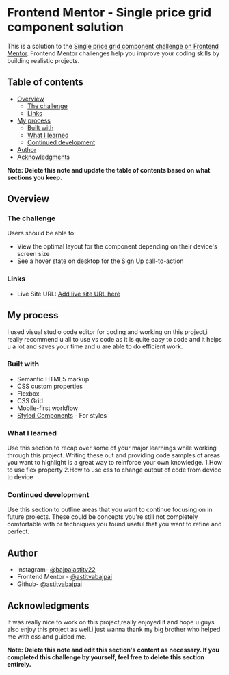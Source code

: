 # Frontend Mentor - Single price grid component solution

This is a solution to the [Single price grid component challenge on Frontend Mentor](https://www.frontendmentor.io/challenges/single-price-grid-component-5ce41129d0ff452fec5abbbc). Frontend Mentor challenges help you improve your coding skills by building realistic projects. 

## Table of contents

- [Overview](#overview)
  - [The challenge](#the-challenge)
  - [Links](#links)
- [My process](#my-process)
  - [Built with](#built-with)
  - [What I learned](#what-i-learned)
  - [Continued development](#continued-development)
- [Author](#author)
- [Acknowledgments](#acknowledgments)

**Note: Delete this note and update the table of contents based on what sections you keep.**

## Overview

### The challenge

Users should be able to:

- View the optimal layout for the component depending on their device's screen size
- See a hover state on desktop for the Sign Up call-to-action

### Links

- Live Site URL: [Add live site URL here](https://single-grid-component.vercel.app/)

## My process
 I used visual studio code editor for coding and working on this project,i really recommend u all to use vs code as it is quite easy to code and it helps u a lot and saves your time and u are able to do efficient work.

### Built with
- Semantic HTML5 markup
- CSS custom properties
- Flexbox
- CSS Grid
- Mobile-first workflow
- [Styled Components](https://fonts.gstatic.com) - For styles

### What I learned

Use this section to recap over some of your major learnings while working through this project. Writing these out and providing code samples of areas you want to highlight is a great way to reinforce your own knowledge.
1.How to use flex property
2.How to use css to change output of code from device to device

### Continued development

Use this section to outline areas that you want to continue focusing on in future projects. These could be concepts you're still not completely comfortable with or techniques you found useful that you want to refine and perfect.

## Author

- Instagram- [@bajpaiastitv22]()
- Frontend Mentor - [@astitvabajpai](https://www.frontendmentor.io/profile/astitvabajpai)
- Github- [@astitvabajpai](https://github.com/astitvabajpai)

## Acknowledgments
It was really nice to work on this project,really enjoyed it and hope u guys also enjoy this project as well.i just wanna thank my big brother who helped me with css and guided me.

**Note: Delete this note and edit this section's content as necessary. If you completed this challenge by yourself, feel free to delete this section entirely.**
